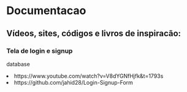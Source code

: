 <h1>Documentacao</h1>
<h2>Vídeos, sites, códigos e livros de inspiracão:</h2>
<h3>Tela de login e signup</h3>
<p>database</p>
<li> https://www.youtube.com/watch?v=V8dYGNfHjfk&t=1793s</li>
<li>https://github.com/jahid28/Login-Signup-Form</li>
